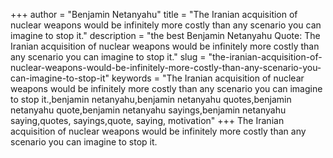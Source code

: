 +++
author = "Benjamin Netanyahu"
title = "The Iranian acquisition of nuclear weapons would be infinitely more costly than any scenario you can imagine to stop it."
description = "the best Benjamin Netanyahu Quote: The Iranian acquisition of nuclear weapons would be infinitely more costly than any scenario you can imagine to stop it."
slug = "the-iranian-acquisition-of-nuclear-weapons-would-be-infinitely-more-costly-than-any-scenario-you-can-imagine-to-stop-it"
keywords = "The Iranian acquisition of nuclear weapons would be infinitely more costly than any scenario you can imagine to stop it.,benjamin netanyahu,benjamin netanyahu quotes,benjamin netanyahu quote,benjamin netanyahu sayings,benjamin netanyahu saying,quotes, sayings,quote, saying, motivation"
+++
The Iranian acquisition of nuclear weapons would be infinitely more costly than any scenario you can imagine to stop it.
